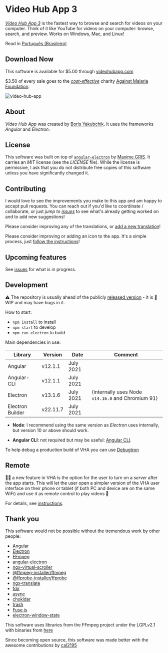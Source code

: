 # Video Hub App 3

[*Video Hub App 3*](https://videohubapp.com/) is the fastest way to browse and search for videos on your computer. Think of it like YouTube for videos on your computer: browse, search, and preview. Works on Windows, Mac, and Linux!

Read in [Português (Brasileiro)](https://github.com/whyboris/Video-Hub-App/blob/master/README.br.md)


## Download Now

This software is available for $5.00 through [videohubapp.com](https://videohubapp.com/download)

$3.50 of every sale goes to the [_cost-effective_](https://www.givewell.org/charities/top-charities) charity [Against Malaria Foundation](https://www.againstmalaria.com/).

![video-hub-app](https://user-images.githubusercontent.com/17264277/82097107-3ed91700-96d0-11ea-8679-87fa3e07cd0b.jpg)


## About

*Video Hub App* was created by [Boris Yakubchik](https://videohubapp.com/en/about). It uses the frameworks _Angular_ and _Electron_.


## License

This software was built on top of [`angular-electron`](https://github.com/maximegris/angular-electron) by [Maxime GRIS](https://github.com/maximegris). It carries an _MIT_ license (see the _LICENSE_ file). While the license is permissive, I ask that you do not distribute free copies of this software unless you have significantly changed it.


## Contributing

I would love to see the improvements you make to this app and am happy to accept pull requests. You can reach out if you'd like to coordinate / collaborate, or just *jump to [issues](https://github.com/whyboris/Video-Hub-App/issues)* to see what's already getting worked on and to add new suggestions!

Please consider improving any of the translations, or [add a new translation](https://github.com/whyboris/Video-Hub-App/tree/master/i18n)!

Please consider improving or adding an icon to the app. It's a simple process, just [follow the instructions](https://github.com/whyboris/Video-Hub-App/tree/master/src/app/components/icon)!


## Upcoming features

See [issues](https://github.com/whyboris/Video-Hub-App/issues) for what is in progress.


## Development

⚠ The repository is usually ahead of the publicly [released version](https://github.com/whyboris/Video-Hub-App/releases) - it is 🚧 WIP and may have bugs in it.

How to start:

- `npm install` to install
- `npm start` to develop
- `npm run electron` to build

Main dependencies in use:

| Library          | Version  | Date            | Comment                                           |
| ---------------- | -------- | --------------- | ------------------------------------------------- |
| Angular          | v12.1.1  | July 2021       |                                                   |
| Angular-CLI      | v12.1.1  | July 2021       |                                                   |
| Electron         | v13.1.6  | July 2021       | (internally uses Node `v14.16.0` and Chromium 91) |
| Electron Builder | v22.11.7 | July 2021       |                                                   |

- **Node**: I recommend using the same version as _Electron_ uses internally, but version 10 or above should work.

- **Angular CLI**: not required but may be useful: [Angular CLI](https://cli.angular.io).

To help debug a production build of VHA you can use [Debugtron](https://github.com/bytedance/debugtron)


## Remote

👩‍🚀 a new feature in VHA is the option for the user to turn on a _server_ after the app starts. This will let the user open a simpler version of the VHA user interface on their phone or tablet (if both PC and device are on the same WiFi) and use it as remote control to play videos 🚀

For details, see [instructions](https://github.com/whyboris/Video-Hub-App/blob/master/remote/README.md).


## Thank you

This software would not be possible without the tremendous work by other people:

 - [Angular](https://github.com/angular/angular)
 - [Electron](https://github.com/electron/electron)
 - [FFmpeg](https://www.ffmpeg.org/)
 - [angular-electron](https://github.com/maximegris/angular-electron)
 - [ngx-virtual-scroller](https://github.com/rintoj/ngx-virtual-scroller)
 - [@ffmpeg-installer/ffmpeg](https://www.npmjs.com/package/@ffmpeg-installer/ffmpeg)
 - [@ffprobe-installer/ffprobe](https://www.npmjs.com/package/@ffprobe-installer/ffprobe)
 - [ngx-translate](https://github.com/ngx-translate/core)
 - [fdir](https://github.com/thecodrr/fdir)
 - [async](https://github.com/caolan/async)
 - [chokidar](https://github.com/paulmillr/chokidar)
 - [trash](https://github.com/sindresorhus/trash)
 - [Fuse.js](https://github.com/krisk/Fuse)
 - [electron-window-state](https://github.com/mawie81/electron-window-state)

This software uses libraries from the FFmpeg project under the LGPLv2.1 with binaries from [here](https://github.com/kribblo/node-ffmpeg-installer#the-binaries)

Since becoming open source, this software was made better with the awesome contributions by [cal2195](https://github.com/cal2195)
